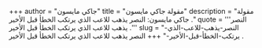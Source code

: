 +++
author = "جاكي مايسون"
title = "مقولة جاكي مايسون"
description = "مقولة جاكي مايسون: النصر يذهب للاعب الذي يرتكب الخطأ قبل الأخير ."
quote = '''النصر يذهب للاعب الذي يرتكب الخطأ قبل الأخير .''' 
slug = "النصر-يذهب-للاعب-الذي-يرتكب-الخطأ-قبل-الأخير-"
+++
النصر يذهب للاعب الذي يرتكب الخطأ قبل الأخير .
